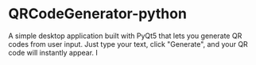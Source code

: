 # QRCodeGenerator-python
A simple desktop application built with PyQt5 that lets you generate QR codes from user input. Just type your text, click "Generate", and your QR code will instantly appear. I
